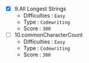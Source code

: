 - [x] 9.All Longest Strings
  - Difficulties : `Easy`
  - Type : `Codewriting`
  - Score : `300`
- [ ] 10.commonCharacterCount
  - Difficulties : `Easy`
  - Type : `Codewriting`
  - Score : `300`